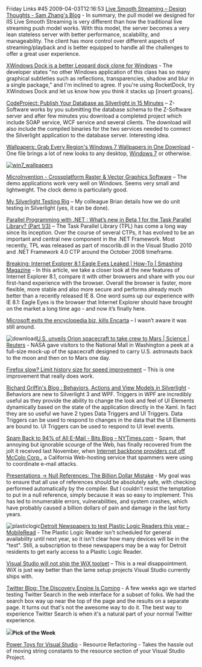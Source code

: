 Friday Links #45
2009-04-03T12:16:53
[Live Smooth Streaming – Design Thoughts - Sam Zhang's Blog](http://blogs.iis.net/samzhang/archive/2009/03/27/live-smooth-streaming-design-thoughts.aspx) - In summary, the pull model we designed for IIS Live Smooth Streaming is very different than how the traditional live streaming push model works. With this model, the server becomes a very lean stateless server with better performance, scalability, and manageability. The client has more control over different aspects of streaming/playback and is better equipped to handle all the challenges to offer a great user experience.

[XWindows Dock is a better Leopard dock clone for Windows](http://www.downloadsquad.com/2009/03/27/xwindows-dock-is-a-better-leopard-dock-clone-for-windows/) - The developer states "no other Windows application of this class has so many graphical subtleties such as reflections, transparencies, shadow and blur in a single package," and I'm inclined to agree. If you're using RocketDock, try XWindows Dock and let us know how you think it stacks up [insert groans].

[CodeProject: Publish Your Database as Silverlight in 15 Minutes](http://www.codeproject.com/KB/silverlight/ZSilverlightApplication.aspx) – Z-Software works by you submitting the database schema to the Z-Software server and after few minutes you download a completed project which include SOAP service, WCF service and several clients. The download will also include the compiled binaries for the two services needed to connect the Silverlight application to the database server. Interesting idea.

[Wallpapers: Grab Every Region's Windows 7 Wallpapers in One Download](http://lifehacker.com/5187312/grab-every-regions-windows-7-wallpapers-in-one-download) - One file brings a lot of new looks to any desktop, [Windows 7](http://lifehacker.com/tag/windows-7/) or otherwise.

[![win7_wallpapers](http://az667460.vo.msecnd.net/cdn/images/blog/FridayLinks45_10EBE/win7_wallpapers_thumb.png)](http://az667460.vo.msecnd.net/cdn/images/blog/FridayLinks45_10EBE/win7_wallpapers.png)

[MicroInvention - Crossplatform Raster & Vector Graphics Software](http://www.crossgl.com/cgl_demos.htm#cgl_surf_clock) – The demo applications work very well on Windows. Seems very small and lightweight. The clock demo is particularly good.

[My Silverlight Testing Rig](http://houseofbilz.com/archive/2009/03/28/my-silverlight-testing-rig.aspx) – My colleague Brian details how we do unit testing in Silverlight (yes, it can be done).

[Parallel Programming with .NET : What’s new in Beta 1 for the Task Parallel Library? (Part 1/3)](http://blogs.msdn.com/pfxteam/archive/2009/03/27/9514938.aspx) – The Task Parallel Library (TPL) has come a long way since its inception. Over the course of several CTPs, it has evolved to be an important and central new component in the .NET Framework. Most recently, TPL was released as part of mscorlib.dll in the Visual Studio 2010 and .NET Framework 4.0 CTP around the October 2008 timeframe.

[Breaking: Internet Explorer 8.1 Eagle Eyes Leaked | How-To | Smashing Magazine](http://www.smashingmagazine.com/2009/03/31/breaking-internet-explorer-81-eagle-eyes-leaked/) - In this article, we take a closer look at the new features of Internet Explorer 8.1, compare it with other browsers and share with you our first-hand experience with the browser. Overall the browser is faster, more flexible, more stable and also more secure and performs already much better than a recently released IE 8. One word sums up our experience with IE 8.1: Eagle Eyes is the browser that Internet Explorer should have brought on the market a long time ago - and now it’s finally here.

[Microsoft exits the encyclopedia biz, kills Encarta](http://www.downloadsquad.com/2009/03/30/microsoft-exits-the-encyclopedia-biz-kills-encarta/) – I wasn’t aware it was still around.

![download](http://az667460.vo.msecnd.net/cdn/images/blog/FridayLinks45_10EBE/download.jpg)[U.S. unveils Orion spacecraft to take crew to Mars | Science | Reuters](http://www.reuters.com/article/scienceNews/idUSTRE52T6XH20090330) - NASA gave visitors to the National Mall in Washington a peek at a full-size mock-up of the spacecraft designed to carry U.S. astronauts back to the moon and then on to Mars one day.

[Firefox slow? Limit history size for speed improvement](http://www.downloadsquad.com/2009/03/31/firefox-slow-limit-history-size-for-speed-improvement/) – This is one improvement that really does work.

[Richard Griffin's Blog : Behaviors, Actions and View Models in Silverlight](http://blogs.conchango.com/richardgriffin/archive/2009/03/30/behaviors-in-silverlight-a-first-look.aspx) - Behaviors are new to Silverlight 3 and WPF. Triggers in WPF are incredibly useful as they provide the ability to change the look and feel of UI Elements dynamically based on the state of the application directly in the Xaml. In fact they are so useful we have 2 types Data Triggers and UI Triggers. Data Triggers can be used to respond to changes in the data that the UI Elements are bound to. UI Triggers can be used to respond to UI level events.

[Spam Back to 94% of All E-Mail - Bits Blog - NYTimes.com](http://bits.blogs.nytimes.com/2009/03/31/spam-back-to-94-of-all-e-mail/) - Spam, that annoying but ignorable scourge of the Web, has finally recovered from the jolt it received last November, when [Internet backbone providers cut off McColo Corp.](http://voices.washingtonpost.com/securityfix/2008/11/major_source_of_online_scams_a.html), a California Web-hosting service that spammers were using to coordinate e-mail attacks.

[Presentations -> Null References: The Billion Dollar Mistake](http://www.qconlondon.com/london-2009/presentation/Null+References:+The+Billion+Dollar+Mistake) - My goal was to ensure that all use of references should be absolutely safe, with checking performed automatically by the compiler. But I couldn't resist the temptation to put in a null reference, simply because it was so easy to implement. This has led to innumerable errors, vulnerabilities, and system crashes, which have probably caused a billion dollars of pain and damage in the last forty years.

![plasticlogic](http://az667460.vo.msecnd.net/cdn/images/blog/FridayLinks45_10EBE/plasticlogic.jpg)[Detroit Newspapers to test Plastic Logic Readers this year – MobileRead](http://www.mobileread.com/forums/showthread.php?t=43840) - The Plastic Logic Reader isn't scheduled for general availability until next year, so it isn't clear how many devices will be in the "test". Still, a subscription to these newspapers may be a way for Detroit residents to get early access to a Plastic Logic Reader.

[Visual Studio will not ship the WiX toolset](http://robmensching.com/blog/posts/2009/4/1/Visual-Studio-will-not-ship-the-WiX-toolset-contributes-only) – This is a real disappointment. WiX is just way better than the lame setup projects Visual Studio currently ships with.

[Twitter Blog: The Discovery Engine Is Coming](http://blog.twitter.com/2009/04/discovery-engine-is-coming.html) - A few weeks ago we started testing Twitter Search in the web interface for a subset of folks. We had the search box way up near the top of the page and the results on a separate page. It turns out that's not the awesome way to do it. The best way to experience Twitter Search is when it's a natural part of your normal Twitter experience.

![](http://tbn0.google.com/images?q=tbn:nhLY8ooGs-Z-AM:http://freshwater.976-tuna.com/e107_images/icons/firer.png)**Pick of the Week**

[Power Toys for Visual Studio](http://msdn.microsoft.com/en-us/vs2005/aa718340.aspx) - Resource Refactoring - Takes the hassle out of moving string constants to the resource section of your Visual Studio Project.
